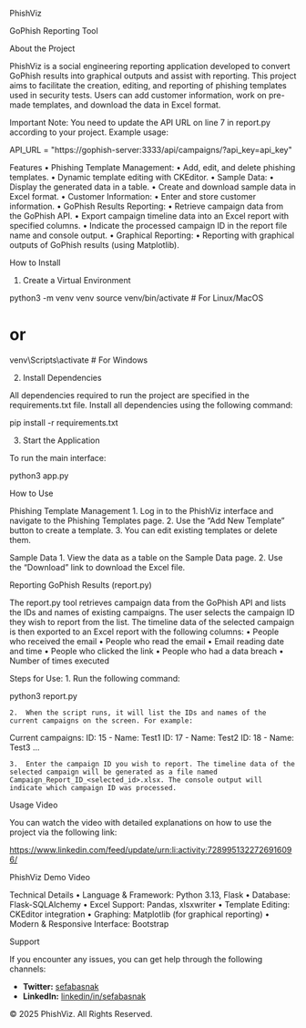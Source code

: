 PhishViz

GoPhish Reporting Tool

About the Project

PhishViz is a social engineering reporting application developed to convert GoPhish results into graphical outputs and assist with reporting. This project aims to facilitate the creation, editing, and reporting of phishing templates used in security tests. Users can add customer information, work on pre-made templates, and download the data in Excel format.

Important Note:
You need to update the API URL on line 7 in report.py according to your project. Example usage:

API_URL = "https://gophish-server:3333/api/campaigns/?api_key=api_key"

Features
	•	Phishing Template Management:
	•	Add, edit, and delete phishing templates.
	•	Dynamic template editing with CKEditor.
	•	Sample Data:
	•	Display the generated data in a table.
	•	Create and download sample data in Excel format.
	•	Customer Information:
	•	Enter and store customer information.
	•	GoPhish Results Reporting:
	•	Retrieve campaign data from the GoPhish API.
	•	Export campaign timeline data into an Excel report with specified columns.
	•	Indicate the processed campaign ID in the report file name and console output.
	•	Graphical Reporting:
	•	Reporting with graphical outputs of GoPhish results (using Matplotlib).

How to Install

1. Create a Virtual Environment

python3 -m venv venv
source venv/bin/activate    # For Linux/MacOS
# or
venv\Scripts\activate       # For Windows

2. Install Dependencies

All dependencies required to run the project are specified in the requirements.txt file. Install all dependencies using the following command:

pip install -r requirements.txt

3. Start the Application

To run the main interface:

python3 app.py

How to Use

Phishing Template Management
	1.	Log in to the PhishViz interface and navigate to the Phishing Templates page.
	2.	Use the “Add New Template” button to create a template.
	3.	You can edit existing templates or delete them.

Sample Data
	1.	View the data as a table on the Sample Data page.
	2.	Use the “Download” link to download the Excel file.

Reporting GoPhish Results (report.py)

The report.py tool retrieves campaign data from the GoPhish API and lists the IDs and names of existing campaigns. The user selects the campaign ID they wish to report from the list. The timeline data of the selected campaign is then exported to an Excel report with the following columns:
	•	People who received the email
	•	People who read the email
	•	Email reading date and time
	•	People who clicked the link
	•	People who had a data breach
	•	Number of times executed

Steps for Use:
	1.	Run the following command:

python3 report.py


	2.	When the script runs, it will list the IDs and names of the current campaigns on the screen. For example:

Current campaigns:
ID: 15 - Name: Test1
ID: 17 - Name: Test2
ID: 18 - Name: Test3
...


	3.	Enter the campaign ID you wish to report. The timeline data of the selected campaign will be generated as a file named Campaign_Report_ID_<selected_id>.xlsx. The console output will indicate which campaign ID was processed.

Usage Video

You can watch the video with detailed explanations on how to use the project via the following link:

https://www.linkedin.com/feed/update/urn:li:activity:7289951322726916096/

PhishViz Demo Video

Technical Details
	•	Language & Framework: Python 3.13, Flask
	•	Database: Flask-SQLAlchemy
	•	Excel Support: Pandas, xlsxwriter
	•	Template Editing: CKEditor integration
	•	Graphing: Matplotlib (for graphical reporting)
	•	Modern & Responsive Interface: Bootstrap

Support

If you encounter any issues, you can get help through the following channels:

- **Twitter:** [sefabasnak](https://twitter.com/sefabasnak)
- **LinkedIn:** [linkedin/in/sefabasnak](https://www.linkedin.com/in/sefabasnak)

© 2025 PhishViz. All Rights Reserved.
